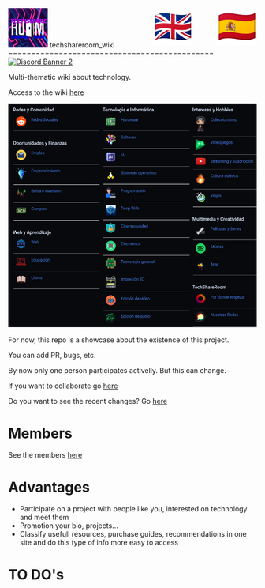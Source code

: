 <a href="https://github.com/techshareroom/techshareroom_wiki/blob/main/READMEesES.md" target="_blank">
  <img src="https://raw.githubusercontent.com/techshareroom/snake/main/images/languages/spain.png" width="80" style="float: right;">
</a>

<a href="https://github.com/techshareroom/techshareroom_wiki" target="_blank">
  <img src="https://raw.githubusercontent.com/techshareroom/snake/main/images/languages/united-kingdom.png" width="80" style="vertical-align:middle;margin:0px 50px; float: right;">
</a>
<img src="https://github.com/adgellida/resources/raw/master/images/Techshare_room_Logo3_1.gif" width="80"> techshareroom_wiki
=============================================

<a href="https://discord.gg/hbAHGSYGfs">
<img src="https://discordapp.com/api/guilds/750051000664064141/widget.png?style=banner2" alt="Discord Banner 2"/>
</a>

Multi-thematic wiki about technology.

Access to the wiki [here](https://techshareroom.com/techshareroom_wiki)

<p align="center">
  <a href="https://techshareroom.com/techshareroom_wiki" target="_blank"><img src="https://raw.githubusercontent.com/TechShareRoom/resources/main/images/wiki-main.png" width="1000" alt="Wiki"></a>
</p>

For now, this repo is a showcase about the existence of this project.

You can add PR, bugs, etc.

By now only one person participates activelly. But this can change.

If you want to collaborate go [here](https://techshareroom.com/techshareroom_wiki/index.php/%C2%BFC%C3%B3mo_colaborar%3F)

Do you want to see the recent changes? Go [here](https://techshareroom.com/techshareroom_wiki/index.php?hidebots=1&limit=50&days=7&enhanced=1&title=Especial:CambiosRecientes&urlversion=2)

Members
=============================================

See the members [here](https://techshareroom.com/techshareroom_wiki/index.php?title=%C2%BFQui%C3%A9nes_somos%3F)

Advantages
=============================================

* Participate on a project with people like you, interested on technology and meet them
* Promotion your bio, projects...
* Classify usefull resources, purchase guides, recommendations in one site and do this type of info more easy to access

TO DO's
=============================================
